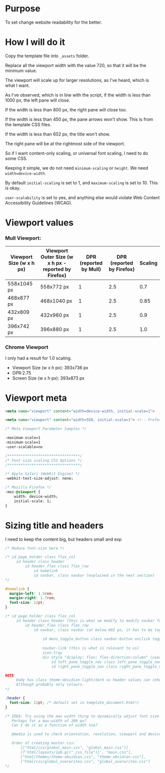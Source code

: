 # Purpose
To set change website readability for the better.
# How I will do it
Copy the template file into `_assets` folder.

Replace all the viewport width with the value 720, so that it will be the minimum value.

The viewport will scale up for larger resolutions, as I've heard, which is what I want.

As I've observed, which is in line with the script, if the width is less than 1000 px, the left pane will close.

If the width is less than 800 px, the right pane will close too.

If the width is less than 450 px, the pane arrows won't show. This is from the template CSS files.

If the width is less than 602 px, the title won't show.

The right pane will be at the rightmost side of the viewport.

So if I want content-only scaling, or universal font scaling, I need to do some CSS.

Keeping it simple, we do not need `minimum-scaling` or `height`. We need `width=device-width`.

By default `initial-scaling` is set to 1, and `maximum-scaling` is set to 10. This is okay.

`user-scalability` is set to yes, and anything else would violate Web Content Accessibility Guidelines (WCAG).
# Viewport values
### Mull Viewport:
| Viewport Size (w x h px) | Viewport Outer Size (w x h px - reported by Firefox) | DPR (reported by Mull) | DPR (reported by Firefox) | Scaling |
| ---- | ---- | ---- | ---- | ---- |
| 558x1045 px | 558x772 px | 1 | 2.5 | 0.7 |
| 468x877 px | 468x1040 px | 1 | 2.5 | 0.85 |
| 432x809 px | 432x960 px | 1 | 2.5 | 0.9 |
| 396x742 px | 396x880 px | 1 | 2.5 | 1.0 |
### Chrome Viewport
I only had a result for 1.0 scaling.

- Viewport Size (w x h px): 393x736 px
- DPR:2.75
- Screen Size (w x h px): 393x873 px
# Viewport meta

```html
<meta name="viewport" content="width=device-width, initial-scale=1">

<meta name="viewport" content="width=558, initial-scale=1"> <!-- Preferred -->
```

```css
/* Meta Viewport Parameter Samples */

-maximum-scale=1
-minimum-scale=1
-user-scalable=no
```

```css
/*********************************/
/* Font size scaling CSS Options */
/*********************************/

/* Apple Safari (WebKit Engine) */
-webkit-text-size-adjust: none;

/* Mozilla Firefox */
-moz-@viewport {
	width: device-width;
	initial-scale: 1;
}
```

# Sizing title and headers

I need to keep the content big, but headers small and exp

```css
/* Reduce font-size here */

/* id page_holder class flex_col
	 id header class header
		 id header_flex class flex_row
			 id homelink
			 id navbar, class navbar (explained in the next section)
*/

#homelink {
  margin-left: 1.5rem;
  margin-right: 1.7rem;
  font-size: 12pt;
}

/* id page_holder class flex_col
	 id header class header (this is what we modify to modify navbar font sizes)
		 id header_flex class flex_row
			 id navbar, class navbar (at below 602 px, it has to be toggled active)
					
				 id menu_toggle_button class navbar-button onclick toggle_menu() (< 602 px)
					
				 navbar-link (this is what is relevant to us)
				 icon-tray
				 div style "display: flex; flex-direction:column" (used under 450 px)
					 id left_pane_toggle_nav class left_pane_toggle_nav
					 id right_pane_toggle_nav class right_pane_toggle_nav

NOTE:
	 body has class theme-obsidian-light/dark so header values can inherit from theme. 
	 Although probably only colours.
*/

.header {
  font-size: 12pt; /* default set in template_document.html*/
}

/* IDEA: Try using the max width thing to dynamically adjust font size
   Perhaps for a max-width of 300 px?
   Can I do it as a function of width too?

   @media is used to check orientation, resolution, viewport and device dimensions

   Order of creating master.css:
	   [["html/css/global_main.css", "global_main.css"]]
	   [f'html/layouts/{pb.gc("_css_file")}', "main.css"],
	   ["html/themes/theme-obsidian.css", "theme-obsidian.css"],
	   ["html/css/global_overwrites.css", "global_overwrites.css"]
*/
```